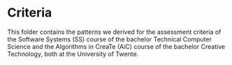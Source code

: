 # Criteria

This folder contains the patterns we derived for the assessment criteria of the Software Systems (SS) course of the bachelor Technical Computer Science and the Algorithms in CreaTe (AiC) course of the bachelor Creative Technology, both at the University of Twente.